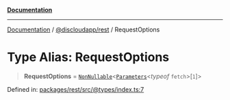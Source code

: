 [**Documentation**](../../../README.md)

***

[Documentation](../../../packages.md) / [@discloudapp/rest](../README.md) / RequestOptions

# Type Alias: RequestOptions

> **RequestOptions** = [`NonNullable`](https://www.typescriptlang.org/docs/handbook/utility-types.html#nonnullabletype)\<[`Parameters`](https://www.typescriptlang.org/docs/handbook/utility-types.html#parameterstype)\<*typeof* `fetch`\>\[`1`\]\>

Defined in: [packages/rest/src/@types/index.ts:7](https://github.com/discloud/discloud.app/blob/e06d08869d94db25520cbe5fdcc3cdbc242fb0cb/packages/rest/src/@types/index.ts#L7)
